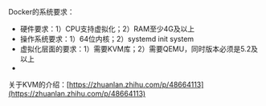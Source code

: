 
Docker的系统要求：
- 硬件要求：1）CPU支持虚拟化；2）RAM至少4G及以上
- 操作系统要求：1）64位内核；2）systemd init system
- 虚拟化层面的要求：1）需要KVM库；2）需要QEMU，同时版本必须是5.2及以上
- 


关于KVM的介绍：[https://zhuanlan.zhihu.com/p/48664113](https://zhuanlan.zhihu.com/p/48664113)

